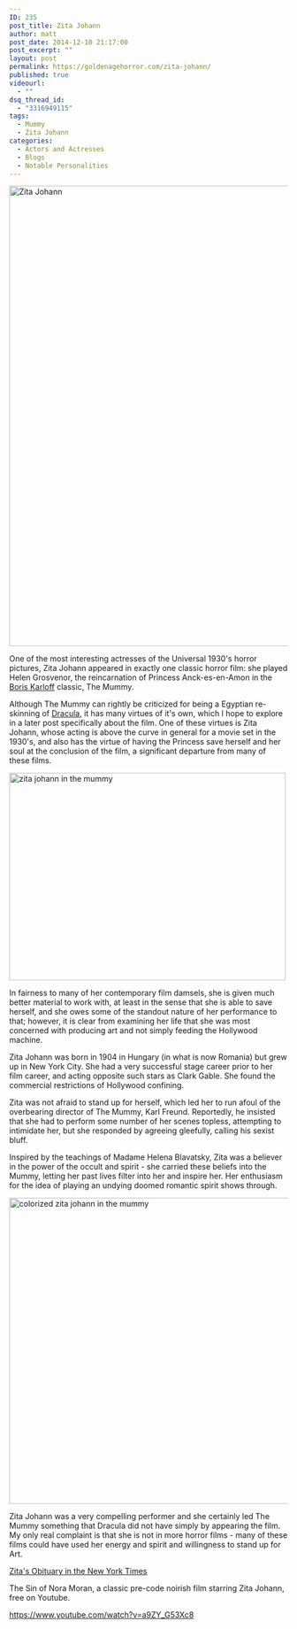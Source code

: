 ```yaml
---
ID: 235
post_title: Zita Johann
author: matt
post_date: 2014-12-10 21:17:00
post_excerpt: ""
layout: post
permalink: https://goldenagehorror.com/zita-johann/
published: true
videourl:
  - ""
dsq_thread_id:
  - "3316949115"
tags:
  - Mummy
  - Zita Johann
categories:
  - Actors and Actresses
  - Blogs
  - Notable Personalities
---
```

<img src="http://goldenagehorror.com/wp-content/uploads/2014/12/Zita-Johann-832x1024.jpg" alt="Zita Johann" width="676" height="832" class="aligncenter size-large wp-image-240" />

One of the most interesting actresses of the Universal 1930's horror pictures, Zita Johann appeared in exactly one classic horror film: she played Helen Grosvenor, the reincarnation of Princess Anck-es-en-Amon in the <a title="Boris Karloff" href="http://goldenagehorror.com/boris-karloff/">Boris Karloff</a> classic, The Mummy.

Although The Mummy can rightly be criticized for being a Egyptian re-skinning of <a title="Dracula (1931)" href="http://goldenagehorror.com/dracula-1931/">Dracula</a>, it has many virtues of it's own, which I hope to explore in a later post specifically about the film. One of these virtues is Zita Johann, whose acting is above the curve in general for a movie set in the 1930's, and also has the virtue of having the Princess save herself and her soul at the conclusion of the film, a significant departure from many of these films.

<!--more-->
<img src="http://goldenagehorror.com/wp-content/uploads/2014/12/zita-mummy.jpg" alt="zita johann in the mummy" width="500" height="375" class="aligncenter size-full wp-image-241" />

In fairness to many of her contemporary film damsels, she is given much better material to work with, at least in the sense that she is able to save herself, and she owes some of the standout nature of her performance to that; however, it is clear from examining her life that she was most concerned with producing art and not simply feeding the Hollywood machine.

Zita Johann was born in 1904 in Hungary (in what is now Romania) but grew up in New York City. She had a very successful stage career prior to her film career, and acting opposite such stars as Clark Gable. She found the commercial restrictions of Hollywood confining.

Zita was not afraid to stand up for herself, which led her to run afoul of the overbearing director of The Mummy, Karl Freund. Reportedly, he insisted that she had to perform some number of her scenes topless, attempting to intimidate her, but she responded by agreeing gleefully, calling his sexist bluff.

Inspired by the teachings of Madame Helena Blavatsky, Zita was a believer in the power of the occult and spirit - she carried these beliefs into the Mummy, letting her past lives filter into her and inspire her. Her enthusiasm for the idea of playing an undying doomed romantic spirit shows through.

<img src="http://goldenagehorror.com/wp-content/uploads/2014/12/colorized-zita-johann-in-the-mummy-1024x839.jpg" alt="colorized zita johann in the mummy" width="676" height="553" class="aligncenter size-large wp-image-239" />

Zita Johann was a very compelling performer and she certainly led The Mummy something that Dracula did not have simply by appearing the film. My only real complaint is that she is not in more horror films - many of these films could have used her energy and spirit and willingness to stand up for Art.

<a title="Zita Johann's obituary" href="http://www.nytimes.com/1993/09/30/obituaries/zita-johann-dead-actress-89-played-the-mummy-s-love.html">Zita's Obituary in the New York Times</a>

The Sin of Nora Moran, a classic pre-code noirish film starring Zita Johann, free on Youtube.

https://www.youtube.com/watch?v=a9ZY_G53Xc8